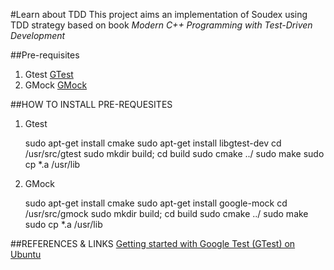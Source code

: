 #Learn about TDD
This project aims an implementation of Soudex using TDD strategy based on book *Modern C++ Programming with Test-Driven Development*

##Pre-requisites
1. Gtest
[GTest](https://github.com/google/googletest/tree/master/googletest)
2. GMock
[GMock](https://github.com/google/googletest/tree/master/googlemock)

##HOW TO INSTALL PRE-REQUESITES
1. Gtest

	sudo apt-get install cmake
	sudo apt-get install libgtest-dev
	cd /usr/src/gtest
	sudo mkdir build; cd build
	sudo cmake ../ 
	sudo make
	sudo cp *.a /usr/lib

2. GMock

	sudo apt-get install cmake
	sudo apt-get install google-mock
	cd /usr/src/gmock
	sudo mkdir build; cd build
	sudo cmake ../
	sudo make
	sudo cp *.a /usr/lib

##REFERENCES & LINKS
[Getting started with Google Test (GTest) on Ubuntu](https://www.eriksmistad.no/getting-started-with-google-test-on-ubuntu/)
